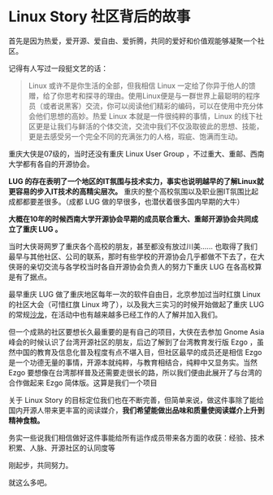 # Linux Story 社区背后的故事
首先是因为热爱，爱开源、爱自由、爱折腾，共同的爱好和价值观能够凝聚一个社区。  

记得有人写过一段挺文艺的话：

> Linux 或许不是你生活的全部，但我相信 Linux 一定给了你异于他人的馈赠，给了你思考和探寻的理由。使用Linux便是与一群世界上最聪明的程序员（或者说黑客）交流，你可以阅读他们精彩的编码，可以在使用中充分体会他们思想的高妙。热爱 Linux 本就是一件很纯粹的事情，Linux 的线下社区更是让我们与鲜活的个体交流，交流中我们不仅汲取彼此的思想、技能，更是去感受另一个完全不同的充满张力的人格，瑕疵、饱满而生动。

重庆大侠是07级的，当时还没有重庆 Linux User Group ，不过重大、重邮、西南大学都有各自的开源协会。  

**LUG 的存在表明了一个地区的IT氛围与技术实力，事实也说明越早的了解Linux就更容易的步入IT技术的高精尖层次。** 重庆的整个高校氛围以及职业圈IT氛围比起成都都要差很多。（成都 LUG 做的早很多，也潜伏着很多国内早期的大牛）

**大概在10年的时候西南大学开源协会早期的成员联合重大、重邮开源协会共同成立了重庆 LUG 。**

当时大侠哥网罗了重庆各个高校的朋友，甚至都没有放过川美...... 也取得了我们最早与其他社区、公司的联系，那时有些学校的开源协会几乎都做不下去了，在大侠哥的亲切交流与各学校当时各自开源协会负责人的努力下重庆 LUG 在各高校算是有了据点。

最早重庆 LUG 做了重庆地区每年一次的软件自由日，北京参加过当时红旗 Linux 的社区大会（可惜红旗 Linux 垮了），以及我大三实习的时候开始做起了重庆 LUG 的常规[沙龙](http://site.douban.com/146570/)，在活动中也有越来越多已经工作的人了解并加入我们。

但一个成熟的社区要想长久最重要的是有自己的项目，大侠在去参加 Gnome Asia 峰会的时候认识了台湾开源社区的朋友，后边了解到了台湾教育发行版 Ezgo ，虽然中国的教育及信息化普及程度有点不堪入目，但社区最早的成员还是相信 Ezgo 是一个功德无量的事情，开源本就纯粹，与教育相结合，纯粹中又显务实。当然 Ezgo 要想像在台湾那样普及还需要走很长的路，所以我们便由此展开了与台湾的合作做起来 Ezgo 简体版。这算是我们一个项目

关于 Linux Story 的目标定位我们也在不断完善，但简单来说，做这件事除了能给国内开源人带来更丰富的阅读媒介，**我们希望能做出品味和质量使阅读媒介上升到精神食粮。**

务实一些说我们相信做好这件事能给所有运作成员带来各方面的收获：经验、技术积累、人脉、开源社区的认同度等

刚起步，共同努力。

就这么多吧。
